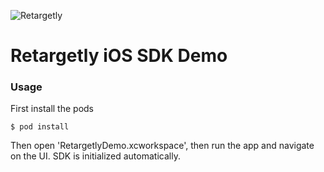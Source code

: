 ![Retargetly](https://github.com/retargetly/sdk-ios/blob/master/rely_artboard.png)

# Retargetly iOS SDK Demo

### Usage

First install the pods

```
$ pod install
```

Then open 'RetargetlyDemo.xcworkspace', then run the app and navigate on the UI. SDK is initialized automatically.
